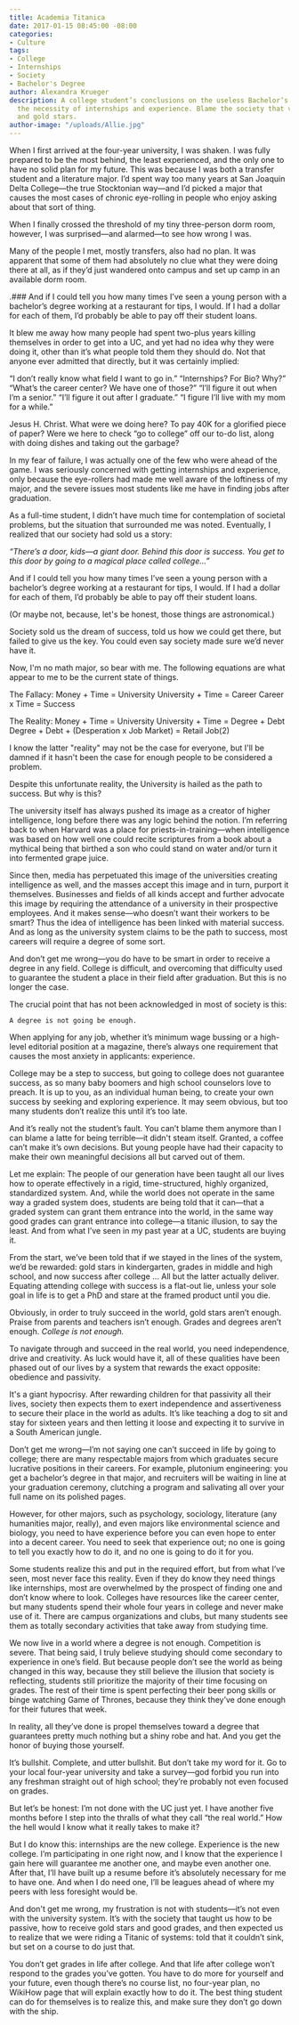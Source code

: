 ```yaml
---
title: Academia Titanica
date: 2017-01-15 08:45:00 -08:00
categories:
- Culture
tags:
- College
- Internships
- Society
- Bachelor's Degree
author: Alexandra Krueger
description: A college student’s conclusions on the useless Bachelor’s degree and
  the necessity of internships and experience. Blame the society that values grades
  and gold stars.
author-image: "/uploads/Allie.jpg"
---
```


When I first arrived at the four-year university, I was shaken. I was fully prepared to be the most behind, the least experienced, and the only one to have no solid plan for my future. This was because I was both a transfer student and a literature major. I’d spent way too many years at San Joaquin Delta College—the true Stocktonian way—and I’d picked a major that causes the most cases of chronic eye-rolling in people who enjoy asking about that sort of thing.

When I finally crossed the threshold of my tiny three-person dorm room, however, I was surprised—and alarmed—to see how wrong I was. 

Many of the people I met, mostly transfers, also had no plan. It was apparent that some of them had absolutely no clue what they were doing there at all, as if they’d just wandered onto campus and set up camp in an available dorm room. 

.### And if I could tell you how many times I’ve seen a young person with a bachelor’s  degree working at a restaurant for tips, I would. If I had a dollar for each of them, I’d probably be able to pay off their student loans. 

It blew me away how many people had spent two-plus years killing themselves in order to get into a UC, and yet had no idea why they were doing it, other than it’s what people told them they should do. Not that anyone ever admitted that directly, but it was certainly implied:
 
“I don’t really know what field I want to go in.”
“Internships? For Bio? Why?”
“What’s the career center? We have one of those?”
“I’ll figure it out when I’m a senior.”
“I’ll figure it out after I graduate.” 
“I figure I’ll live with my mom for a while.”
	
Jesus H. Christ. What were we doing here? To pay 40K for a glorified piece of paper? Were we here to check “go to college” off our to-do list, along with doing dishes and taking out the garbage?

In my fear of failure, I was actually one of the few who were ahead of the game. I was seriously concerned with getting internships and experience, only because the eye-rollers had made me well aware of the loftiness of my major, and the severe issues most students like me have in finding jobs after graduation. 
 
As a full-time student, I didn’t have much time for contemplation of societal problems, but the situation that surrounded me was noted. Eventually, I realized that our society had sold us a story: 

*“There’s a door, kids—a giant door. Behind this door is success. You get to this door by going to a magical place called college…”*

And if I could tell you how many times I’ve seen a young person with a bachelor’s  degree working at a restaurant for tips, I would. If I had a dollar for each of them, I’d probably be able to pay off their student loans.  

(Or maybe not, because, let's be honest, those things are astronomical.) 

Society sold us the dream of success, told us how we could get there, but failed to give us the key. You could even say society made sure we’d never have it. 

Now, I'm no math major, so bear with me. The following equations are what appear to me to be the current state of things. 

The Fallacy:
Money + Time = University
University + Time = Career
Career x Time = Success

The Reality: 
Money + Time = University
University + Time = Degree + Debt
Degree + Debt + (Desperation x Job Market) = Retail Job(2)

I know the latter "reality" may not be the case for everyone, but I'll be damned if it hasn't been the case for enough people to be considered a problem. 

Despite this unfortunate reality, the University is hailed as the path to success. But why is this?
 
The university itself has always pushed its image as a creator of higher intelligence, long before there was any logic behind the notion. I’m referring back to when Harvard was a place for priests-in-training—when intelligence was based on how well one could recite scriptures from a book about a mythical being that birthed a son who could stand on water and/or turn it into fermented grape juice. 

Since then, media has perpetuated this image of the universities creating intelligence as well, and the masses accept this image and in turn, purport it themselves. Businesses and fields of all kinds accept and further advocate this image by requiring the attendance of a university in their prospective employees. And it makes sense—who doesn’t want their workers to be smart? Thus the idea of intelligence has been linked with material success. And as long as the university system claims to be the path to success, most careers will require a degree of some sort. 

And don’t get me wrong—you do have to be smart in order to receive a degree in any field. College is difficult, and overcoming that difficulty used to guarantee the student a place in their field after graduation. But this is no longer the case. 

The crucial point that has not been acknowledged in most of society is this: 

	A degree is not going be enough. 
	
When applying for any job, whether it’s minimum wage bussing or a high-level editorial position at a magazine, there’s always one requirement that causes the most anxiety in applicants: experience. 

College may be a step to success, but going to college does not guarantee success, as so many baby boomers and high school counselors love to preach. It is up to you, as an individual human being, to create your own success by seeking and exploring experience. It may seem obvious, but too many students don’t realize this until it’s too late.

And it’s really not the student’s fault. You can’t blame them anymore than I can blame a latte for being terrible—it didn't steam itself. Granted, a coffee can’t make it’s own decisions. But young people have had their capacity to make their own meaningful decisions all but carved out of them. 

Let me explain: The people of our generation have been taught all our lives how to operate effectively in a rigid, time-structured, highly organized, standardized system. And, while the world does not operate in the same way a graded system does, students are being told that it can—that a graded system can grant them entrance into the world, in the same way good grades can grant entrance into college—a titanic illusion, to say the least. And from what I’ve seen in my past year at a UC, students are buying it.

From the start, we’ve been told that if we stayed in the lines of the system, we’d be rewarded: gold stars in kindergarten, grades in middle and high school, and now success after college … All but the latter actually deliver. Equating attending college with success is a flat-out lie, unless your sole goal in life is to get a PhD and stare at the framed product until you die.

Obviously, in order to truly succeed in the world, gold stars aren’t enough. Praise from parents and teachers isn’t enough. Grades and degrees aren’t enough. *College is not enough.*

To navigate through and succeed in the real world, you need independence, drive and creativity. As luck would have it, all of these qualities have been phased out of our lives by a system that rewards the exact opposite: obedience and passivity.

It's a giant hypocrisy. After rewarding children for that passivity all their lives, society then expects them to exert independence and assertiveness to secure their place in the world as adults. It’s like teaching a dog to sit and stay for sixteen years and then letting it loose and expecting it to survive in a South American jungle. 

Don’t get me wrong—I’m not saying one can’t succeed in life by going to college; there are many respectable majors from which graduates secure lucrative positions in their careers. For example, plutonium engineering: you get a bachelor’s degree in that major, and recruiters will be waiting in line at your graduation ceremony, clutching a program and salivating all over your full name on its polished pages. 

However, for other majors, such as psychology, sociology, literature (any humanities major, really), and even majors like environmental science and biology, you need to have experience before you can even hope to enter into a decent career. You need to seek that experience out; no one is going to tell you exactly how to do it, and no one is going to do it for you.

Some students realize this and put in the required effort, but from what I’ve seen, most never face this reality. Even if they do know they need things like internships, most are overwhelmed by the prospect of finding one and don’t know where to look. Colleges have resources like the career center, but many students spend their whole four years in college and never make use of it. There are campus organizations and clubs, but many students see them as totally secondary activities that take away from studying time. 

We now live in a world where a degree is not enough. Competition is severe. That being said, I truly believe studying should come secondary to experience in one’s field. But because people don’t see the world as being changed in this way, because they still believe the illusion that society is reflecting, students still prioritize the majority of their time focusing on grades. The rest of their time is spent perfecting their beer pong skills or binge watching Game of Thrones, because they think they’ve done enough for their futures that week.
 
In reality, all they’ve done is propel themselves toward a degree that guarantees pretty much nothing but a shiny robe and hat. And you get the honor of buying those yourself. 

It’s bullshit. Complete, and utter bullshit. But don’t take my word for it. Go to your local four-year university and take a survey—god forbid you run into any freshman straight out of high school; they’re probably not even focused on grades.

But let’s be honest: I’m not done with the UC just yet. I have another five months before I step into the thralls of what they call “the real world.” How the hell would I know what it really takes to make it? 

But I do know this: internships are the new college. Experience is the new college. I’m participating in one right now, and I know that the experience I gain here will guarantee me another one, and maybe even another one. After that, I’ll have built up a resume before it’s absolutely necessary for me to have one. And when I do need one, I’ll be leagues ahead of where my peers with less foresight would be. 

And don't get me wrong, my frustration is not with students—it’s not even with the university system. It’s with the society that taught us how to be passive, how to receive gold stars and good grades, and then expected us to realize that we were riding a Titanic of systems: told that it couldn’t sink, but set on a course to do just that. 

You don’t get grades in life after college. And that life after college won’t respond to the grades you’ve gotten. You have to do more for yourself and your future, even though there’s no course list, no four-year plan, no WikiHow page that will explain exactly how to do it. The best thing student can do for themselves is to realize this, and make sure they don’t go down with the ship. 
